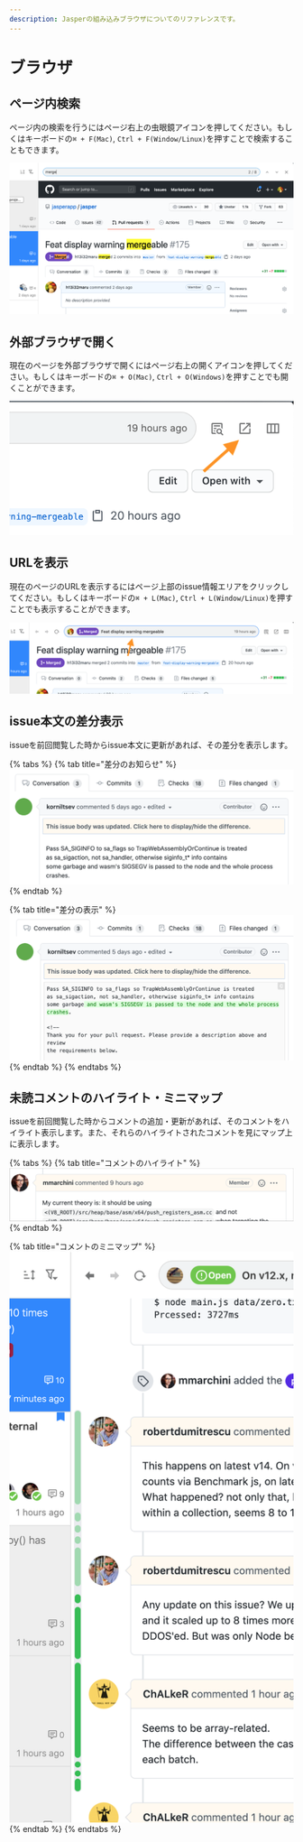 ```yaml
---
description: Jasperの組み込みブラウザについてのリファレンスです。
---
```


# ブラウザ

## ページ内検索 <a id="search"></a>

ページ内の検索を行うにはページ右上の虫眼鏡アイコンを押してください。もしくはキーボードの`⌘ + F(Mac)`, `Ctrl + F(Window/Linux)`を押すことで検索することもできます。

![](../.gitbook/assets/15_search_page.png)

## 外部ブラウザで開く <a id="open"></a>

現在のページを外部ブラウザで開くにはページ右上の開くアイコンを押してください。もしくはキーボードの`⌘ + O(Mac)`, `Ctrl + O(Windows)`を押すことでも開くことができます。

![](../.gitbook/assets/15_open_external.png)

## URLを表示 <a id="url"></a>

現在のページのURLを表示するにはページ上部のissue情報エリアをクリックしてください。もしくはキーボードの`⌘ + L(Mac)`, `Ctrl + L(Window/Linux)`を押すことでも表示することができます。

![](../.gitbook/assets/15_url.png)

## issue本文の差分表示 <a id="diff"></a>

issueを前回閲覧した時からissue本文に更新があれば、その差分を表示します。

{% tabs %}
{% tab title="差分のお知らせ" %}
![](../.gitbook/assets/08_diff_body1.png)
{% endtab %}

{% tab title="差分の表示" %}
![](../.gitbook/assets/08_diff_body2.png)
{% endtab %}
{% endtabs %}

## 未読コメントのハイライト・ミニマップ <a id="comment"></a>

issueを前回閲覧した時からコメントの追加・更新があれば、そのコメントをハイライト表示します。また、それらのハイライトされたコメントを見にマップ上に表示します。

{% tabs %}
{% tab title="コメントのハイライト" %}
![](../.gitbook/assets/03_highlight_comment.png)
{% endtab %}

{% tab title="コメントのミニマップ" %}
![](../.gitbook/assets/08_minimap.png)
{% endtab %}
{% endtabs %}



